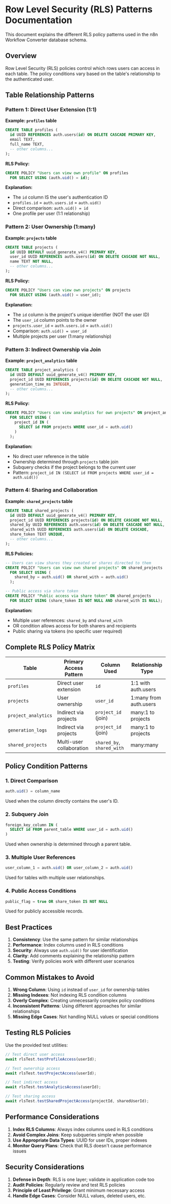 # Row Level Security (RLS) Patterns Documentation

This document explains the different RLS policy patterns used in the n8n Workflow Converter database schema.

## Overview

Row Level Security (RLS) policies control which rows users can access in each table. The policy conditions vary based on the table's relationship to the authenticated user.

## Table Relationship Patterns

### Pattern 1: Direct User Extension (1:1)

**Example: `profiles` table**

```sql
CREATE TABLE profiles (
  id UUID REFERENCES auth.users(id) ON DELETE CASCADE PRIMARY KEY,
  email TEXT,
  full_name TEXT,
  -- other columns...
);
```

**RLS Policy:**
```sql
CREATE POLICY "Users can view own profile" ON profiles
  FOR SELECT USING (auth.uid() = id);
```

**Explanation:**
- The `id` column IS the user's authentication ID
- `profiles.id` = `auth.users.id` = `auth.uid()`
- Direct comparison: `auth.uid() = id`
- One profile per user (1:1 relationship)

### Pattern 2: User Ownership (1:many)

**Example: `projects` table**

```sql
CREATE TABLE projects (
  id UUID DEFAULT uuid_generate_v4() PRIMARY KEY,
  user_id UUID REFERENCES auth.users(id) ON DELETE CASCADE NOT NULL,
  name TEXT NOT NULL,
  -- other columns...
);
```

**RLS Policy:**
```sql
CREATE POLICY "Users can view own projects" ON projects
  FOR SELECT USING (auth.uid() = user_id);
```

**Explanation:**
- The `id` column is the project's unique identifier (NOT the user ID)
- The `user_id` column points to the owner
- `projects.user_id` = `auth.users.id` = `auth.uid()`
- Comparison: `auth.uid() = user_id`
- Multiple projects per user (1:many relationship)

### Pattern 3: Indirect Ownership via Join

**Example: `project_analytics` table**

```sql
CREATE TABLE project_analytics (
  id UUID DEFAULT uuid_generate_v4() PRIMARY KEY,
  project_id UUID REFERENCES projects(id) ON DELETE CASCADE NOT NULL,
  generation_time_ms INTEGER,
  -- other columns...
);
```

**RLS Policy:**
```sql
CREATE POLICY "Users can view analytics for own projects" ON project_analytics
  FOR SELECT USING (
    project_id IN (
      SELECT id FROM projects WHERE user_id = auth.uid()
    )
  );
```

**Explanation:**
- No direct user reference in the table
- Ownership determined through `projects` table join
- Subquery checks if the project belongs to the current user
- Pattern: `project_id IN (SELECT id FROM projects WHERE user_id = auth.uid())`

### Pattern 4: Sharing and Collaboration

**Example: `shared_projects` table**

```sql
CREATE TABLE shared_projects (
  id UUID DEFAULT uuid_generate_v4() PRIMARY KEY,
  project_id UUID REFERENCES projects(id) ON DELETE CASCADE NOT NULL,
  shared_by UUID REFERENCES auth.users(id) ON DELETE CASCADE NOT NULL,
  shared_with UUID REFERENCES auth.users(id) ON DELETE CASCADE,
  share_token TEXT UNIQUE,
  -- other columns...
);
```

**RLS Policies:**
```sql
-- Users can view shares they created or shares directed to them
CREATE POLICY "Users can view own shared projects" ON shared_projects
  FOR SELECT USING (
    shared_by = auth.uid() OR shared_with = auth.uid()
  );

-- Public access via share token
CREATE POLICY "Public access via share token" ON shared_projects
  FOR SELECT USING (share_token IS NOT NULL AND shared_with IS NULL);
```

**Explanation:**
- Multiple user references: `shared_by` and `shared_with`
- OR condition allows access for both sharers and recipients
- Public sharing via tokens (no specific user required)

## Complete RLS Policy Matrix

| Table | Primary Access Pattern | Column Used | Relationship Type |
|-------|----------------------|-------------|-------------------|
| `profiles` | Direct user extension | `id` | 1:1 with auth.users |
| `projects` | User ownership | `user_id` | 1:many from auth.users |
| `project_analytics` | Indirect via projects | `project_id` (join) | many:1 to projects |
| `generation_logs` | Indirect via projects | `project_id` (join) | many:1 to projects |
| `shared_projects` | Multi-user collaboration | `shared_by`, `shared_with` | many:many |

## Policy Condition Patterns

### 1. Direct Comparison
```sql
auth.uid() = column_name
```
Used when the column directly contains the user's ID.

### 2. Subquery Join
```sql
foreign_key_column IN (
  SELECT id FROM parent_table WHERE user_id = auth.uid()
)
```
Used when ownership is determined through a parent table.

### 3. Multiple User References
```sql
user_column_1 = auth.uid() OR user_column_2 = auth.uid()
```
Used for tables with multiple user relationships.

### 4. Public Access Conditions
```sql
public_flag = true OR share_token IS NOT NULL
```
Used for publicly accessible records.

## Best Practices

1. **Consistency**: Use the same pattern for similar relationships
2. **Performance**: Index columns used in RLS conditions
3. **Security**: Always use `auth.uid()` for user identification
4. **Clarity**: Add comments explaining the relationship pattern
5. **Testing**: Verify policies work with different user scenarios

## Common Mistakes to Avoid

1. **Wrong Column**: Using `id` instead of `user_id` for ownership tables
2. **Missing Indexes**: Not indexing RLS condition columns
3. **Overly Complex**: Creating unnecessarily complex policy conditions
4. **Inconsistent Patterns**: Using different approaches for similar relationships
5. **Missing Edge Cases**: Not handling NULL values or special conditions

## Testing RLS Policies

Use the provided test utilities:

```typescript
// Test direct user access
await rlsTest.testProfileAccess(userId);

// Test ownership access
await rlsTest.testProjectAccess(userId);

// Test indirect access
await rlsTest.testAnalyticsAccess(userId);

// Test sharing access
await rlsTest.testSharedProjectAccess(projectId, sharedUserId);
```

## Performance Considerations

1. **Index RLS Columns**: Always index columns used in RLS conditions
2. **Avoid Complex Joins**: Keep subqueries simple when possible
3. **Use Appropriate Data Types**: UUID for user IDs, proper indexes
4. **Monitor Query Plans**: Check that RLS doesn't cause performance issues

## Security Considerations

1. **Defense in Depth**: RLS is one layer; validate in application code too
2. **Audit Policies**: Regularly review and test RLS policies
3. **Principle of Least Privilege**: Grant minimum necessary access
4. **Handle Edge Cases**: Consider NULL values, deleted users, etc.